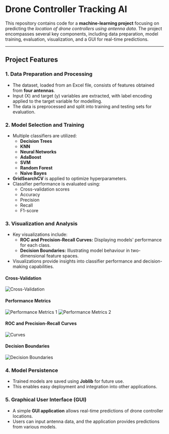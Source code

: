 # Drone Controller Tracking AI

This repository contains code for a **machine-learning project** focusing on predicting the _location of drone controllers using antenna data_. The project encompasses several key components, including data preparation, model training, evaluation, visualization, and a GUI for real-time predictions.

---

## Project Features

### 1. Data Preparation and Processing
- The dataset, loaded from an Excel file, consists of features obtained from **four antennas**.
- Input (X) and target (y) variables are extracted, with label encoding applied to the target variable for modelling.
- The data is preprocessed and split into training and testing sets for evaluation.

### 2. Model Selection and Training
- Multiple classifiers are utilized:
  - **Decision Trees**
  - **KNN**
  - **Neural Networks**
  - **AdaBoost**
  - **SVM**
  - **Random Forest**
  - **Naive Bayes**
- **GridSearchCV** is applied to optimize hyperparameters.
- Classifier performance is evaluated using:
  - Cross-validation scores
  - Accuracy
  - Precision
  - Recall
  - F1-score

### 3. Visualization and Analysis
- Key visualizations include:
  - **ROC and Precision-Recall Curves:** Displaying models' performance for each class.
  - **Decision Boundaries:** Illustrating model behaviour in two-dimensional feature spaces.
- Visualizations provide insights into classifier performance and decision-making capabilities.

#### Cross-Validation
![Cross-Validation](https://github.com/lxotsi/droneControllerTrackingAI/assets/102247398/b2b5fddc-f3f9-46ab-a159-c2d5a3f32e34)

#### Performance Metrics
![Performance Metrics 1](https://github.com/lxotsi/droneControllerTrackingAI/assets/102247398/28e6e238-7bda-43c1-a4cc-95fd4ff020ac)
![Performance Metrics 2](https://github.com/lxotsi/droneControllerTrackingAI/assets/102247398/37893859-c17a-4da9-8109-8879a2f7282c)

#### ROC and Precision-Recall Curves
![Curves](https://github.com/lxotsi/droneControllerTrackingAI/assets/102247398/2d6cc7bf-c0d2-4eba-b9a2-7a99aeceba93)

#### Decision Boundaries
![Decision Boundaries](https://github.com/lxotsi/droneControllerTrackingAI/assets/102247398/d4f32114-c231-416f-9df6-fc04a552c1ba)

### 4. Model Persistence
- Trained models are saved using **Joblib** for future use.
- This enables easy deployment and integration into other applications.

### 5. Graphical User Interface (GUI)
- A simple **GUI application** allows real-time predictions of drone controller locations.
- Users can input antenna data, and the application provides predictions from various models.
